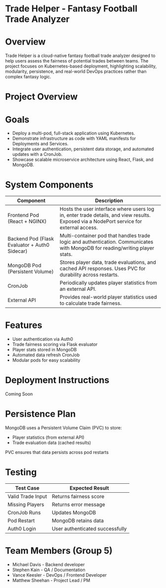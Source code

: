 # Trade Helper - Fantasy Football Trade Analyzer

# Overview
Trade Helper is a cloud-native fantasy football trade analyzer designed to help users assess the fairness of potential trades between teams.
The project focuses on Kubernetes-based deployment, highlighting scalability, modularity, persistence, and real-world DevOps practices rather than complex fantasy logic.

# Project Overview

# Goals
- Deploy a multi-pod, full-stack application using Kubernetes.
- Demonstrate infrastructure as code with YAML manifests for Deployments and Services.
- Integrate user authentication, persistent data storage, and automated updates with a CronJob.
- Showcase scalable microservice architecture using React, Flask, and MongoDB.

# System Components
| Component | Description |
|---|---|
| Frontend Pod (React + NGINX) | Hosts the user interface where users log in, enter trade details, and view results. Exposed via a NodePort service for external access. |
| Backend Pod (Flask Evaluator + Auth0 Sidecar) | Multi-container pod that handles trade logic and authentication. Communicates with MongoDB for reading/writing player stats. |
| MongoDB Pod (Persistent Volume) | Stores player data, trade evaluations, and cached API responses. Uses PVC for durability across restarts. |
| CronJob | Periodically updates player statistics from an external API. |
| External API | Provides real-world player statistics used to calculate trade fairness. |

# Features
- User authentication via Auth0
- Trade fairness scoring via Flask evaluator
- Player stats stored in MongoDB
- Automated data refresh CronJob
- Modular pods for easy scalability

# Deployment Instructions
Coming Soon

# Persistence Plan
MongoDB uses a Persistent Volume Claim (PVC) to store:
- Player statistics (from external API)
- Trade evaluation data (cached results)

PVC ensures that data persists across pod restarts

# Testing

| Test Case | Expected Result |
|---|---|
| Valid Trade Input | Returns fairness score |
| Missing Players | Returns error message |
| CronJob Runs | Updates MongoDB |
| Pod Restart | MongoDB retains data |
| Auth0 Login | User authenticated successfully |


# Team Members (Group 5)

- Michael Davis - Backend developer
- Stephen Kain - QA / Documentation
- Vance Keesler - DevOps / Frontend Developer
- Matthew Sheehan - Project Lead / PM
